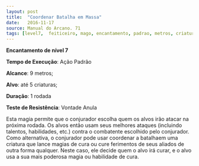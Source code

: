 ```yaml
---
layout: post
title:  "Coordenar Batalha em Massa"
date:   2016-11-17
source: Manual do Arcano. 71
tags: [level7,  feiticeiro, mago, encantamento, padrao, metros, criatura, rodada, vontade, anula]
---
```


**Encantamento de nível 7**

**Tempo de Execução**: Ação Padrão

**Alcance**: 9 metros;

**Alvo**: até 5 criaturas;

**Duração**: 1 rodada

**Teste de Resistência**: Vontade Anula

Esta magia permite que o conjurador escolha quem os alvos irão atacar na próxima rodada. Os alvos então usam seus
melhores ataques (incluindo talentos, habilidades, etc.) contra o combatente escolhido pelo conjurador. Como alternativa, o conjurador pode usar coordenar a 
batalhaem uma criatura que lance magias de cura ou cure ferimentos de seus aliados de outra forma qualquer. Neste caso, ele decide quem o alvo irá curar, e 
o alvo usa a sua mais poderosa magia ou habilidade de cura.